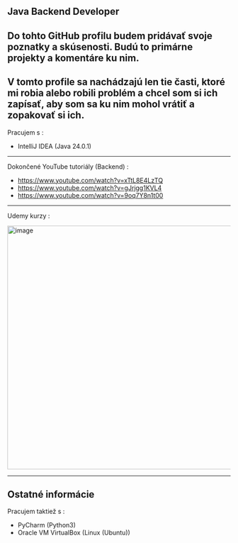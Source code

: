 Java Backend Developer
---
Do tohto GitHub profilu budem pridávať svoje poznatky a skúsenosti. Budú to primárne projekty a komentáre ku nim.
---
V tomto profile sa nachádzajú len tie časti, ktoré mi robia alebo robili problém a chcel som si ich zapísať, aby som sa ku nim mohol vrátiť a zopakovať si ich.
---
Pracujem s :
- IntelliJ IDEA (Java 24.0.1)
---
Dokončené YouTube tutoriály (Backend) :
- https://www.youtube.com/watch?v=xTtL8E4LzTQ
- https://www.youtube.com/watch?v=gJrjgg1KVL4
- https://www.youtube.com/watch?v=9oq7Y8n1t00
---
Udemy kurzy :

<img width="600" height="550" alt="image" src="https://github.com/user-attachments/assets/5423a0d7-1ad6-413a-aceb-d15c609fe732" />

---
Ostatné informácie
---
Pracujem taktiež s :
- PyCharm (Python3)
- Oracle VM VirtualBox (Linux (Ubuntu))
